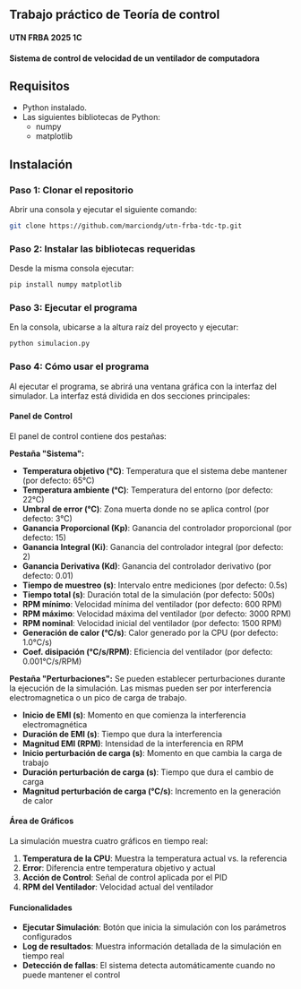 ## Trabajo práctico de Teoría de control

#### UTN FRBA 2025 1C

#### Sistema de control de velocidad de un ventilador de computadora

## Requisitos

- Python instalado.
- Las siguientes bibliotecas de Python:
  - numpy
  - matplotlib

## Instalación

### Paso 1: Clonar el repositorio

Abrir una consola y ejecutar el siguiente comando:

```sh
git clone https://github.com/marciondg/utn-frba-tdc-tp.git
```

### Paso 2: Instalar las bibliotecas requeridas

Desde la misma consola ejecutar:

```sh
pip install numpy matplotlib
```

### Paso 3: Ejecutar el programa

En la consola, ubicarse a la altura raíz del proyecto y ejecutar:

```sh
python simulacion.py
```

### Paso 4: Cómo usar el programa

Al ejecutar el programa, se abrirá una ventana gráfica con la interfaz del simulador. La interfaz está dividida en dos secciones principales:

#### Panel de Control

El panel de control contiene dos pestañas:

**Pestaña "Sistema":**
- **Temperatura objetivo (°C)**: Temperatura que el sistema debe mantener (por defecto: 65°C)
- **Temperatura ambiente (°C)**: Temperatura del entorno (por defecto: 22°C)
- **Umbral de error (°C)**: Zona muerta donde no se aplica control (por defecto: 3°C)
- **Ganancia Proporcional (Kp)**: Ganancia del controlador proporcional (por defecto: 15)
- **Ganancia Integral (Ki)**: Ganancia del controlador integral (por defecto: 2)
- **Ganancia Derivativa (Kd)**: Ganancia del controlador derivativo (por defecto: 0.01)
- **Tiempo de muestreo (s)**: Intervalo entre mediciones (por defecto: 0.5s)
- **Tiempo total (s)**: Duración total de la simulación (por defecto: 500s)
- **RPM mínimo**: Velocidad mínima del ventilador (por defecto: 600 RPM)
- **RPM máximo**: Velocidad máxima del ventilador (por defecto: 3000 RPM)
- **RPM nominal**: Velocidad inicial del ventilador (por defecto: 1500 RPM)
- **Generación de calor (°C/s)**: Calor generado por la CPU (por defecto: 1.0°C/s)
- **Coef. disipación (°C/s/RPM)**: Eficiencia del ventilador (por defecto: 0.001°C/s/RPM)

**Pestaña "Perturbaciones":**
Se pueden establecer perturbaciones durante la ejecución de la simulación. Las mismas pueden ser por interferencia electromagnetica o un pico de carga de trabajo.
- **Inicio de EMI (s)**: Momento en que comienza la interferencia electromagnética
- **Duración de EMI (s)**: Tiempo que dura la interferencia
- **Magnitud EMI (RPM)**: Intensidad de la interferencia en RPM
- **Inicio perturbación de carga (s)**: Momento en que cambia la carga de trabajo
- **Duración perturbación de carga (s)**: Tiempo que dura el cambio de carga
- **Magnitud perturbación de carga (°C/s)**: Incremento en la generación de calor

#### Área de Gráficos

La simulación muestra cuatro gráficos en tiempo real:

1. **Temperatura de la CPU**: Muestra la temperatura actual vs. la referencia
2. **Error**: Diferencia entre temperatura objetivo y actual
3. **Acción de Control**: Señal de control aplicada por el PID
4. **RPM del Ventilador**: Velocidad actual del ventilador

#### Funcionalidades

- **Ejecutar Simulación**: Botón que inicia la simulación con los parámetros configurados
- **Log de resultados**: Muestra información detallada de la simulación en tiempo real
- **Detección de fallas**: El sistema detecta automáticamente cuando no puede mantener el control

